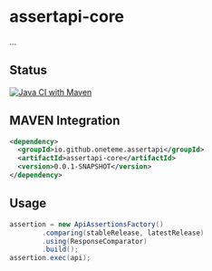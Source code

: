
# assertapi-core

...

## Status

[![Java CI with Maven](https://github.com/oneteme/assertapi-core/actions/workflows/maven.yml/badge.svg)](https://github.com/oneteme/assertapi-core/actions/workflows/maven.yml)


## MAVEN Integration


```xml
<dependency>
  <groupId>io.github.oneteme.assertapi</groupId>
  <artifactId>assertapi-core</artifactId>
  <version>0.0.1-SNAPSHOT</version>
</dependency>
```


## Usage

```java
assertion = new ApiAssertionsFactory()
        .comparing(stableRelease, latestRelease)
        .using(ResponseComparator)
        .build();
assertion.exec(api);
```